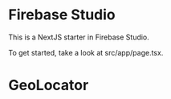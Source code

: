 # Firebase Studio

This is a NextJS starter in Firebase Studio.

To get started, take a look at src/app/page.tsx.
# GeoLocator
